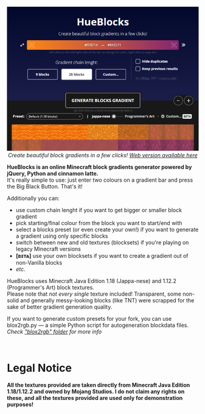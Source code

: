 <p align=center><a href="https://irxqi.github.io/hueblocks"><img src="https://raw.githubusercontent.com/1280px/hueblocks/main/readme-pic.png"></a><br>
<i>Create beautiful block gradients in a few clicks! <a href="https://hueblocks.github.io">Web version available here</a></i></p>

<b>HueBlocks is an online Minecraft block gradients generator powered by jQuery, Python and cinnamon latte. </b>
<br>It's really simple to use: just enter two colours on a gradient bar and press the Big Black Button. That's it!

Additionally you can:<ul>
<li>use custom chain lenght if you want to get bigger or smaller block gradient
<li>pick starting/final colour from the block you want to start/end with
<li>select a blocks preset (or even create your own!) if you want to generate a gradient using only specific blocks
<li>switch between new and old textures (blocksets) if you're playing on legacy Minecraft versions
<li><b>[ʙᴇᴛᴀ]</b> use your own blocksets if you want to create a gradient out of non-Vanilla blocks
<li><i>etc.</i></ul>

HueBlocks uses Minecraft Java Edition 1.18 (Jappa-nese) and 1.12.2 (Programmer's Art) block textures. 
<br>Please note that <i>not every single</i> texture included! Transparent, some non-solid and generally messy-looking blocks (like TNT) were scrapped for the sake of better gradient generation quality.

If you want to generate custom presets for your fork, you can use blox2rgb.py — a simple Python script for autogeneration blockdata files. <i>Check <a href="https://github.com/irxqi/hueblocks/tree/main/data/!!%20blox2rgb">"blox2rgb" folder</a> for more info</i>


<br><h1>Legal Notice</h1>
<b>All the textures provided are taken directly from Minecraft Java Edition 1.18/1.12.2 and owned by Mojang Studios. I do not claim any rights on these, and all the textures provided are used only for demonstration purposes!</b>

